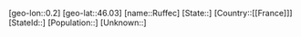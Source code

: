 ﻿---
location: [46.03,0.2]
mapzoom: [7,12] 
mapmarker: city 
type: City
tags:
- geo/City


SpocWebEntityId: 33822
isDeleted: false
confidential: public

---
[geo-lon::0.2]
[geo-lat::46.03]
[name::Ruffec]
[State::]
[Country::[[France]]]
[StateId::]
[Population::]
[Unknown::]

